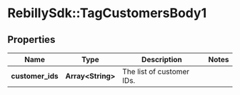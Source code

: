 # RebillySdk::TagCustomersBody1

## Properties
Name | Type | Description | Notes
------------ | ------------- | ------------- | -------------
**customer_ids** | **Array&lt;String&gt;** | The list of customer IDs. | 

